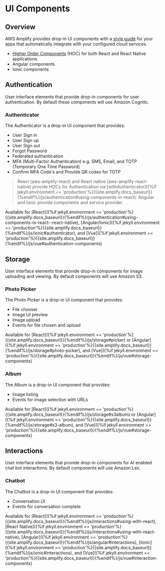 ---
---

# UI Components

## Overview 

AWS Amplify provides drop-in UI components with a [style guide](https://aws-amplify.github.io/media/ui_library) for your apps that automatically integrate with your configured cloud services. 
- [Higher Order Components](https://reactjs.org/docs/higher-order-components.html) (HOC) for both React and React Native applications. 
 - Angular components
 - Ionic components

## Authentication

User interface elements that provide drop-in components for user authentication. By default these components will use Amazon Cognito.

### Authenticator

The Authenticator is a drop-in UI component that provides:

 - User Sign in
 - User Sign up
 - User Sign out
 - Forgot Password
 - Federated authentication
 - MFA (Multi-Factor Authentication) e.g. SMS, Email, and TOTP (Temporary One Time Password)
 - Confirm MFA Code's and Provide QR codes for TOTP

> React (aws-amplify-react) and React native (aws-amplify-react-native) provide HOCs for Authentication via [withAuthenticator]({%if jekyll.environment == 'production'%}{{site.amplify.docs_baseurl}}{%endif%}/js/authentication#using-components-in-react). Angular and Ionic provide components and service provider.


Available for [React]({%if jekyll.environment == 'production'%}{{site.amplify.docs_baseurl}}{%endif%}/js/authentication#using-components-in-react--react-native), [Angular/Ionic]({%if jekyll.environment == 'production'%}{{site.amplify.docs_baseurl}}{%endif%}/js/ionic#authenticator), and [Vue]({%if jekyll.environment == 'production'%}{{site.amplify.docs_baseurl}}{%endif%}/js/vue#authentication-components)

## Storage 

User interface elements that provide drop-in components for image uploading and viewing. By default components will use Amazon S3.

### Photo Picker

The Photo Picker is a drop-in Ui component that provides:

 - File chooser
 - Image UI preview
 - Image upload
 - Events for file chosen and upload

Available for [React]({%if jekyll.environment == 'production'%}{{site.amplify.docs_baseurl}}{%endif%}/js/storage#picker) or [Angular]({%if jekyll.environment == 'production'%}{{site.amplify.docs_baseurl}}{%endif%}/js/storage#photo-picker), and [Vue]({%if jekyll.environment == 'production'%}{{site.amplify.docs_baseurl}}{%endif%}/js/vue#storage-components)

### Album

The Album is a drop-in UI component that provides:

 - Image listing
 - Events for image selection with URLs

Available for [React]({%if jekyll.environment == 'production'%}{{site.amplify.docs_baseurl}}{%endif%}/js/storage#s3album) or [Angular]({%if jekyll.environment == 'production'%}{{site.amplify.docs_baseurl}}{%endif%}/js/storage#s3-album), and [Vue]({%if jekyll.environment == 'production'%}{{site.amplify.docs_baseurl}}{%endif%}/js/vue#storage-components)

## Interactions

User interface elements that provide drop-in components for AI enabled chat bot interactions. By default components will use Amazon Lex.

### Chatbot

The Chatbot is a drop-in UI component that provides:

 - Conversation UI
 - Events for conversation complete

Available for [React]({%if jekyll.environment == 'production'%}{{site.amplify.docs_baseurl}}{%endif%}/js/interactions#using-with-react), [React Native]({%if jekyll.environment == 'production'%}{{site.amplify.docs_baseurl}}{%endif%}/js/interactions#using-with-react-native), [Angular]({%if jekyll.environment == 'production'%}{{site.amplify.docs_baseurl}}{%endif%}/js/angular#interactions), [Ionic]({%if jekyll.environment == 'production'%}{{site.amplify.docs_baseurl}}{%endif%}/js/ionic#interactions), and [Vue]({%if jekyll.environment == 'production'%}{{site.amplify.docs_baseurl}}{%endif%}/js/vue#interaction-components)
